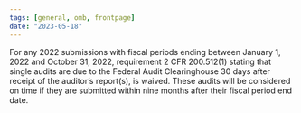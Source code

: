```yaml
---
tags: [general, omb, frontpage]
date: "2023-05-18"
---
```


For any 2022 submissions with fiscal periods ending between January 1, 2022 and October 31, 2022, requirement 2 CFR 200.512(1) stating that single audits are due to the Federal Audit Clearinghouse 30 days after receipt of the auditor’s report(s), is waived. These audits will be considered on time if they are submitted within nine months after their fiscal period end date.
